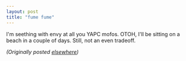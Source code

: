 ```yaml
---
layout: post
title: "fume fume"
---
```




I'm seething with envy at all you YAPC mofos. OTOH, I'll be sitting on a beach in a couple of days. Still, not an even tradeoff.


<p><em>(Originally posted <a href="http://use.perl.org/~lachoy/journal/5957">elsewhere</a>)</em></p>


